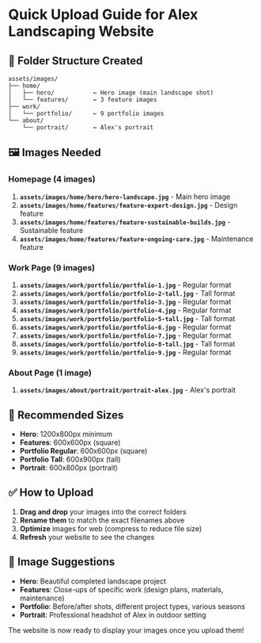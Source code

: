# Quick Upload Guide for Alex Landscaping Website

## 📁 Folder Structure Created

```
assets/images/
├── home/
│   ├── hero/           ← Hero image (main landscape shot)
│   └── features/       ← 3 feature images
├── work/
│   └── portfolio/      ← 9 portfolio images
└── about/
    └── portrait/       ← Alex's portrait
```

## 🖼️ Images Needed

### Homepage (4 images)
1. **`assets/images/home/hero/hero-landscape.jpg`** - Main hero image
2. **`assets/images/home/features/feature-expert-design.jpg`** - Design feature
3. **`assets/images/home/features/feature-sustainable-builds.jpg`** - Sustainable feature  
4. **`assets/images/home/features/feature-ongoing-care.jpg`** - Maintenance feature

### Work Page (9 images)
1. **`assets/images/work/portfolio/portfolio-1.jpg`** - Regular format
2. **`assets/images/work/portfolio/portfolio-2-tall.jpg`** - Tall format
3. **`assets/images/work/portfolio/portfolio-3.jpg`** - Regular format
4. **`assets/images/work/portfolio/portfolio-4.jpg`** - Regular format
5. **`assets/images/work/portfolio/portfolio-5-tall.jpg`** - Tall format
6. **`assets/images/work/portfolio/portfolio-6.jpg`** - Regular format
7. **`assets/images/work/portfolio/portfolio-7.jpg`** - Regular format
8. **`assets/images/work/portfolio/portfolio-8-tall.jpg`** - Tall format
9. **`assets/images/work/portfolio/portfolio-9.jpg`** - Regular format

### About Page (1 image)
1. **`assets/images/about/portrait/portrait-alex.jpg`** - Alex's portrait

## 📏 Recommended Sizes
- **Hero**: 1200x800px minimum
- **Features**: 600x600px (square)
- **Portfolio Regular**: 600x600px (square)
- **Portfolio Tall**: 600x900px (tall)
- **Portrait**: 600x800px (portrait)

## ✅ How to Upload
1. **Drag and drop** your images into the correct folders
2. **Rename them** to match the exact filenames above
3. **Optimize** images for web (compress to reduce file size)
4. **Refresh** your website to see the changes

## 🎯 Image Suggestions
- **Hero**: Beautiful completed landscape project
- **Features**: Close-ups of specific work (design plans, materials, maintenance)
- **Portfolio**: Before/after shots, different project types, various seasons
- **Portrait**: Professional headshot of Alex in outdoor setting

The website is now ready to display your images once you upload them!
